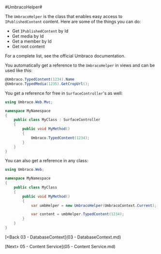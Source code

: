 #UmbracoHelper#

The `UmbracoHelper` is the class that enables easy access to `IPublishedContent` content.  Here are some of the things you can do:

* Get `IPublishedContent` by Id
* Get media by Id
* Get a member by Id
* Get root content

For a complete list, see the official Umbraco documentation.

You automatically get a reference to the `UmbracoHelper` in views and can be used like this:

```c#
@Umbraco.TypedContent(1234).Name
@Umbraco.TypedMedia(1235).GetCropUrl();
```

You get a reference for free in `SurfaceController`'s as well:

```c#
using Umbraco.Web.Mvc;

namespace MyNamespace
{
    public class MyClass : SurfaceController
    {
        public void MyMethod()
        {
            Umbraco.TypedContent(1234);
        }
    }
}
```

You can also get a reference in any class:

```c#
using Umbraco.Web;

namespace MyNamespace
{
    public class MyClass
    {
        public void MyMethod()
        {
            var umbHelper = new UmbracoHelper(UmbracoContext.Current);

            var content = umbHelper.TypedContent(1234);
        }
    }
}
```

[<Back 03 - DatabaseContext](03 - DatabaseContext.md)

[Next> 05 - Content Service](05 - Content Service.md)
